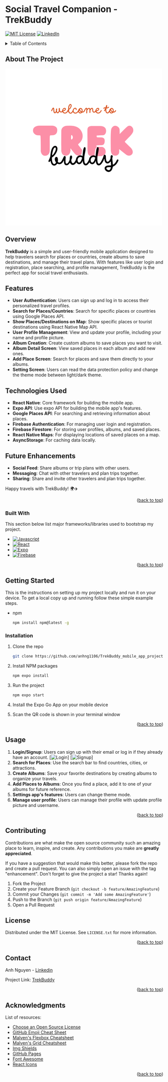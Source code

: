 # Social Travel Companion - TrekBuddy

<a id="readme-top"></a>

[![MIT License][license-shield]][license-url]
[![LinkedIn][linkedin-shield]][linkedin-url]

<!-- TABLE OF CONTENTS -->
<details>
  <summary>Table of Contents</summary>
  <ol>
    <li>
      <a href="#about-the-project">About The Project</a>
      <ul>
        <li><a href="#built-with">Built With</a></li>
      </ul>
    </li>
    <li>
      <a href="#getting-started">Getting Started</a>
      <ul>
        <li><a href="#installation">Installation</a></li>
      </ul>
    </li>
    <li><a href="#usage">Usage</a></li>
    <li><a href="#license">License</a></li>
    <li><a href="#contact">Contact</a></li>
    <li><a href="#acknowledgments">Acknowledgments</a></li>
  </ol>
</details>

<!-- ABOUT THE PROJECT -->

## About The Project

[![Product Name Screen Shot][product-screenshot]](./assests/app_name.png)

## Overview

**TrekBuddy** is a simple and user-friendly mobile application designed to help travelers search for places or countries, create albums to save destinations, and manage their travel plans. With features like user login and registration, place searching, and profile management, TrekBuddy is the perfect app for social travel enthusiasts.

## Features

- **User Authentication**: Users can sign up and log in to access their personalized travel profiles.
- **Search for Places/Countries**: Search for specific places or countries using Google Places API.
- **Show Places/Destinations on Map**: Show specific places or tourist destinations using React Native Map API.
- **User Profile Management**: View and update your profile, including your name and profile picture.
- **Album Creation**: Create custom albums to save places you want to visit.
- **Album Detail Screen**: View saved places in each album and add new ones.
- **Add Place Screen**: Search for places and save them directly to your albums.
- **Setting Screen**: Users can read the data protection policy and change the theme mode between light/dark theme.

## Technologies Used

- **React Native**: Core framework for building the mobile app.
- **Expo API**: Use expo API for building the mobile app's features.
- **Google Places API**: For searching and retrieving information about places.
- **Firebase Authentication**: For managing user login and registration.
- **Firebase Firestore**: For storing user profiles, albums, and saved places.
- **React Native Maps**: For displaying locations of saved places on a map.
- **AsyncStorage**: For caching data locally.

## Future Enhancements

- **Social Feed**: Share albums or trip plans with other users.
- **Messaging**: Chat with other travelers and plan trips together.
- **Sharing**: Share and invite other travelers and plan trips together.

Happy travels with TrekBuddy! 🌍✈️

<p align="right">(<a href="#readme-top">back to top</a>)</p>

### Built With

This section below list major frameworks/libraries used to bootstrap my project.

- [![Javascript][Javascript.icon]][Javascript-url]
- [![React][React.js]][React-url]
- [![Expo][Expo.dev]][Expo-url]
- [![Firebase][Firebase.google.com]][Firebase-url]

<p align="right">(<a href="#readme-top">back to top</a>)</p>

<!-- GETTING STARTED -->

## Getting Started

This is the instructions on setting up my project locally and run it on your device.
To get a local copy up and running follow these simple example steps.

- npm
  ```sh
  npm install npm@latest -g
  ```

### Installation

1. Clone the repo
   ```sh
   git clone https://github.com/anhng1106/TrekBuddy_mobile_app_project
   ```
2. Install NPM packages
   ```sh
   npm expo install
   ```
3. Run the project
   ```sh
   npm expo start
   ```
4. Install the Expo Go App on your mobile device

5. Scan the QR code is shown in your terminal window

<p align="right">(<a href="#readme-top">back to top</a>)</p>

<!-- USAGE EXAMPLES -->

## Usage

1. **Login/Signup**: Users can sign up with their email or log in if they already have an account.
   [![Login](./images/signin.png)]
   [![Signup](./images/signup.png)]
2. **Search for Places**: Use the search bar to find countries, cities, or attractions.
3. **Create Albums**: Save your favorite destinations by creating albums to organize your travels.
4. **Add Places to Albums**: Once you find a place, add it to one of your albums for future reference.
5. **Settings app's features**: Users can change theme mode.
6. **Manage user profile**: Users can manage their profile with update profile picture and username.

<p align="right">(<a href="#readme-top">back to top</a>)</p>

<!-- CONTRIBUTING -->

## Contributing

Contributions are what make the open source community such an amazing place to learn, inspire, and create. Any contributions you make are **greatly appreciated**.

If you have a suggestion that would make this better, please fork the repo and create a pull request. You can also simply open an issue with the tag "enhancement".
Don't forget to give the project a star! Thanks again!

1. Fork the Project
2. Create your Feature Branch (`git checkout -b feature/AmazingFeature`)
3. Commit your Changes (`git commit -m 'Add some AmazingFeature'`)
4. Push to the Branch (`git push origin feature/AmazingFeature`)
5. Open a Pull Request

<!-- LICENSE -->

## License

Distributed under the MIT License. See `LICENSE.txt` for more information.

<p align="right">(<a href="#readme-top">back to top</a>)</p>

<!-- CONTACT -->

## Contact

Anh Nguyen - [Linkedin](https://www.linkedin.com/in/anhng1106/)

Project Link: [TrekBuddy](https://github.com/anhng1106/TrekBuddy_mobile_app_project)

<p align="right">(<a href="#readme-top">back to top</a>)</p>

<!-- ACKNOWLEDGMENTS -->

## Acknowledgments

List of resources:

- [Choose an Open Source License](https://choosealicense.com)
- [GitHub Emoji Cheat Sheet](https://www.webpagefx.com/tools/emoji-cheat-sheet)
- [Malven's Flexbox Cheatsheet](https://flexbox.malven.co/)
- [Malven's Grid Cheatsheet](https://grid.malven.co/)
- [Img Shields](https://shields.io)
- [GitHub Pages](https://pages.github.com)
- [Font Awesome](https://fontawesome.com)
- [React Icons](https://react-icons.github.io/react-icons/search)

<p align="right">(<a href="#readme-top">back to top</a>)</p>

<!-- MARKDOWN LINKS & IMAGES -->

[license-shield]: https://img.shields.io/github/license/othneildrew/Best-README-Template.svg?style=for-the-badge
[license-url]: https://github.com/anhng1106/TrekBuddy_mobile_app_project?tab=MIT-1-ov-file#readme
[linkedin-shield]: https://img.shields.io/badge/-LinkedIn-black.svg?style=for-the-badge&logo=linkedin&colorB=555
[linkedin-url]: https://linkedin.com/in/othneildrew
[product-screenshot]: assets/app_name.png
[Javascript.icon]: https://img.shields.io/badge/JavaScript-F7DF1E?logo=javascript&logoColor=black
[Javascript-url]: https://www.w3schools.com/js/
[React.js]: https://img.shields.io/badge/React-20232A?logo=react&logoColor=61DAFB
[React-url]: https://reactjs.org/
[Expo.dev]: https://img.shields.io/badge/Expo-000000?logo=expo&logoColor=white
[Expo-url]: https://expo.dev/
[Firebase.google.com]: https://img.shields.io/badge/Firebase-FFCA28?logo=firebase&logoColor=black
[Firebase-url]: https://Firebase.google.com
